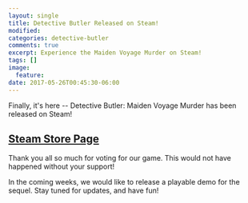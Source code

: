 ```yaml
---
layout: single
title: Detective Butler Released on Steam!
modified:
categories: detective-butler
comments: true
excerpt: Experience the Maiden Voyage Murder on Steam!
tags: []
image:
  feature:
date: 2017-05-26T00:45:30-06:00
---
```


Finally, it's here -- Detective Butler: Maiden Voyage Murder has been released on Steam!

## [Steam Store Page](http://store.steampowered.com/app/612620/Detective_Butler_Maiden_Voyage_Murder/)

Thank you all so much for voting for our game. This would not have happened without your support!

In the coming weeks, we would like to release a playable demo for the sequel. Stay tuned for updates, and have fun!